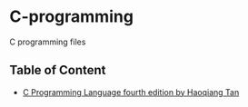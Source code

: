 # C-programming
C programming files
## Table of Content
  * [C Programming Language fourth edition by Haoqiang Tan](https://github.com/LongY0529/C-programming/tree/master/C%20programming%20language%20fourth%20edition)
